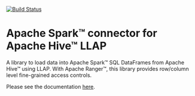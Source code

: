 [![Build Status](https://travis-ci.org/hortonworks-spark/spark-llap.svg?branch=branch-2.2)](https://travis-ci.org/hortonworks-spark/spark-llap)

# Apache Spark&trade; connector for Apache Hive&trade; LLAP

A library to load data into Apache Spark&trade; SQL DataFrames from
Apache Hive&trade; using LLAP. With Apache Ranger&trade;,
this library provides row/column level fine-grained access controls.

Please see the documentation [here](https://github.com/hortonworks-spark/spark-llap/wiki).
